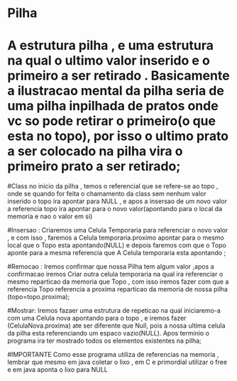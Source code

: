 # Pilha

# A estrutura pilha , e uma estrutura  na qual  o ultimo valor inserido e o primeiro a ser retirado . Basicamente a ilustracao mental da pilha seria de uma pilha inpilhada de pratos onde vc so pode retirar o primeiro(o que esta no topo), por isso o ultimo prato a ser colocado na pilha vira o primeiro prato a ser retirado;


#Class no inicio da pilha , temos o referencial que se refere-se ao topo , onde se quando for feita o chamamento da class sem nenhum valor inserido o topo ira apontar para NULL , e apos a insersao de um novo valor a referencia topo ira apontar para o novo valor(apontando para o local da memoria e nao o valor em si)

#Insersao : Criaremos uma Celula Temporaria para referenciar o novo valor ,  e com isso , faremos a Celula temporaria.proximo apontar para o mesmo local que o Topo esta apontando(NULL) e depois faremos com que o Topo aponte para a mesma referencia que A Celula temporaria esta apontando ;

#Remocao : Iremos confirmar que nossa Pilha tem algum valor ,apos a confirmacao iremos Criar outra celula temporaria na qual ira referenciar o mesmo reparticao da memoria que Topo , com isso iremos fazer com que a referencia Topo referencia a proxima reparticao da memoria de nossa pilha (topo=topo.proxima);

#Mostrar: Iremos fazaer uma estrutura de repeticao na qual iniciaremo-a com uma Celula nova apontando para o topo , e iremos fazer (CelulaNova.proxima) ate ser diferente que Null, pois a nossa ultima celula da pilha esta referenciando um espaco vazio(NULL). Apos terminio o programa ira ter mostrado todos os elementos existentes na pilha;


#IMPORTANTE Como esse programa utiliza de referencias na memoria , lembrar que mesmo em java coletar o lixo , em C e primordial utilizar o free e em java aponta o lixo para NULL
